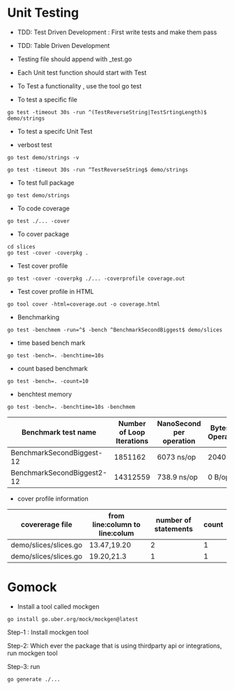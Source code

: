 # Unit Testing

- TDD: Test Driven Development : First write tests and make them pass
- TDD: Table Driven Development

- Testing file should append with _test.go

- Each Unit test function should start with Test

- To Test a functionality , use the tool go test


- To test a specific file 

```
go test -timeout 30s -run ^(TestReverseString|TestSrtingLength)$ demo/strings
```

- To test a specifc Unit Test

- verbost test

```
go test demo/strings -v
```

```
go test -timeout 30s -run ^TestReverseString$ demo/strings
```

- To test full package 

```
go test demo/strings
```


- To code coverage

```
go test ./... -cover
```
- To cover package

```
cd slices
go test -cover -coverpkg .
```

- Test cover profile

```
go test -cover -coverpkg ./... -coverprofile coverage.out
```

- Test cover profile in HTML

```
go tool cover -html=coverage.out -o coverage.html
```

- Benchmarking 

```
go test -benchmem -run=^$ -bench ^BenchmarkSecondBiggest$ demo/slices
```

- time based bench mark

```
go test -bench=. -benchtime=10s
```

- count based  benchmark

```
go test -bench=. -count=10
```

- benchtest memory

```
go test -bench=. -benchtime=10s -benchmem
```
|Benchmark test name| Number of Loop Iterations| NanoSecond per operation| Bytes per Operations| Allocations for Operation|
|-------------------|--------------------------|------------------------|-----------------------|-----------------|
|BenchmarkSecondBiggest-12|        1851162|              6073 ns/op|            2040 B/op|          8 allocs/op|
|BenchmarkSecondBiggest2-12|      14312559|               738.9 ns/op|             0 B/op|          0 allocs/op|



- cover profile information

|covererage file|from line:column to line:colum|number of statements|count|
|---------------|------------------------------|--------------------|-----|
|demo/slices/slices.go|13.47,19.20|2|1|
|demo/slices/slices.go|19.20,21.3|1|1|


# Gomock

- Install a tool called mockgen

```
go install go.uber.org/mock/mockgen@latest
```

Step-1 : Install mockgen tool

Step-2: Which ever the package that is using thirdparty api or integrations, run mockgen tool

Step-3: run 

```
go generate ./...
```